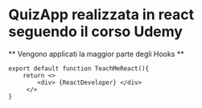 # QuizApp realizzata in react seguendo il corso Udemy

** Vengono applicati la maggior parte degli Hooks **

```
export default function TeachMeReact(){
    return <> 
        <div> {ReactDeveloper} </div>
     </>
}
```

